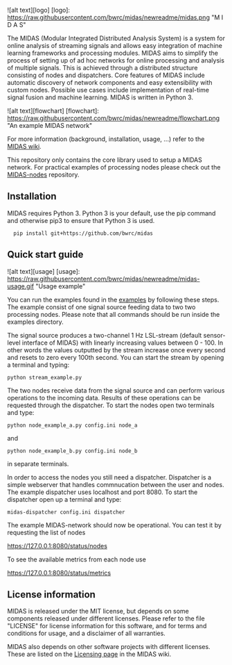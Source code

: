 ![alt text][logo]
[logo]: https://raw.githubusercontent.com/bwrc/midas/newreadme/midas.png "M I D A S"

The MIDAS (Modular Integrated Distributed Analysis System) is a system
for online analysis of streaming signals and allows easy integration
of machine learning frameworks and processing modules. MIDAS aims to 
simplify the process of setting up of ad hoc networks for online 
processing and analysis of multiple signals. This is achieved through a 
distributed structure consisting of nodes and dispatchers. Core features 
of MIDAS include automatic discovery of network components and easy 
extensibility with custom nodes. Possible use cases include 
implementation of real-time signal fusion and machine learning. MIDAS is 
written in Python 3. 

![alt text][flowchart]
[flowchart]: https://raw.githubusercontent.com/bwrc/midas/newreadme/flowchart.png "An example MIDAS network"

For more information (background, installation, usage, ...) refer to
the [MIDAS wiki](https://github.com/bwrc/midas/wiki).

This repository only contains the core library used to setup a MIDAS
network. For practical examples of processing nodes please check out the
[MIDAS-nodes](https://github.com/bwrc/midas-nodes/) repository.

Installation 
------------
MIDAS requires Python 3. Python 3 is your default, use the pip command and otherwise pip3 to ensure that Python 3 is used.

      pip install git+https://github.com/bwrc/midas

Quick start guide
-----------------
![alt text][usage]
[usage]: https://raw.githubusercontent.com/bwrc/midas/newreadme/midas-usage.gif "Usage example"

You can run the examples found in the [examples](https://github.com/bwrc/midas/tree/master/examples) by following these steps. The example consist of one signal source feeding data to two two processing nodes.
Please note that all commands should be run inside the examples directory.

The signal source produces a two-channel 1 Hz LSL-stream (default sensor-level interface of MIDAS) with linearly increasing values between 0 - 100. In other words the values outputted by the stream increase once every second and resets to zero every 100th second. You can start the stream by opening a terminal and typing:

	python stream_example.py

The two nodes receive data from the signal source and can perform various operations to the incoming data. Results of these operations can be requested through the dispatcher. To start the nodes open two terminals and type:

	python node_example_a.py config.ini node_a

and

	python node_example_b.py config.ini node_b

in separate terminals. 

In order to access the nodes you still need a dispatcher. Dispatcher is a simple webserver that handles commnucation between the user and nodes. The example dispatcher uses localhost and port 8080. To start the dispatcher open up a terminal and type:

	midas-dispatcher config.ini dispatcher

The example MIDAS-network should now be operational. You can test it by requesting the list of nodes

https://127.0.0.1:8080/status/nodes

To see the available metrics from each node use

https://127.0.0.1:8080/status/metrics

License information
-------------------
MIDAS is released under the MIT license, but depends on some components 
released under different licenses. Please refer to the file "LICENSE" for 
license information for this software, and for terms and conditions for
usage, and a disclaimer of
all warranties.

MIDAS also depends on other software projects with different
licenses. These are listed on the [Licensing
page](https://github.com/bwrc/midas/wiki/Licensing) in the MIDAS wiki.
